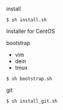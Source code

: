 install

 ```
 $ sh install.sh
 ```

Installer for CentOS

bootstrap

* vim
* dein
* tmux

```
$ sh bootstrap.sh
```

git

```
$ sh install_git.sh
```
